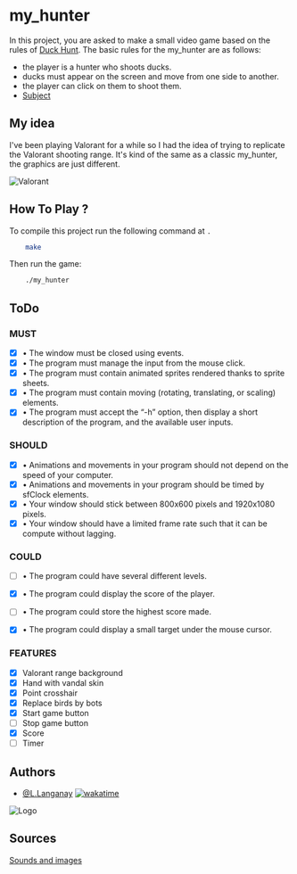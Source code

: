 # my_hunter

In this project, you are asked to make a small video game based on the rules of [Duck Hunt](https://en.wikipedia.org/wiki/Duck_Hunt).
The basic rules for the my_hunter are as follows:

- the player is a hunter who shoots ducks.
- ducks must appear on the screen and move from one side to another.
- the player can click on them to shoot them.
- [Subject](https://intra.epitech.eu/module/2022/B-MUL-100/REN-1-1/acti-558342/project/file/B-MUL-100_my_hunter.pdf)

## My idea

I've been playing Valorant for a while so I had the idea of trying to replicate the Valorant shooting range.
It's kind of the same as a classic my_hunter, the graphics are just different.

![Valorant](https://i.ytimg.com/vi/pc0Ft07JgkU/maxresdefault.jpg)

## How To Play ?

To compile this project run the following command at `.`

```bash
    make
```

Then run the game:

```bash
    ./my_hunter
```

## ToDo

### MUST
- [x] • The window must be closed using events.
- [x] • The program must manage the input from the mouse click.
- [x] • The program must contain animated sprites rendered thanks to sprite sheets.
- [x] • The program must contain moving (rotating, translating, or scaling) elements.
- [x] • The program must accept the “-h” option, then display a short description of the program, and the available user inputs.

### SHOULD
- [x] • Animations and movements in your program should not depend on the speed of your computer.
- [x] • Animations and movements in your program should be timed by sfClock elements.
- [x] • Your window should stick between 800x600 pixels and 1920x1080 pixels.
- [x] • Your window should have a limited frame rate such that it can be compute without lagging.

### COULD
- [ ] • The program could have several different levels.
- [x] • The program could display the score of the player.
- [ ] • The program could store the highest score made.
- [x] • The program could display a small target under the mouse cursor.


### FEATURES
- [x] Valorant range background
- [x] Hand with vandal skin
- [x] Point crosshair
- [x] Replace birds by bots
- [x] Start game button
- [ ] Stop game button
- [x] Score
- [ ] Timer

## Authors

- [@L.Langanay](https://github.com/LouisLanganay) [![wakatime](https://wakatime.com/badge/user/3372edb3-08ff-4829-807b-29bbe42cf52b/project/f9448a35-7a09-4582-84a9-027129a94295.svg)](https://wakatime.com/badge/user/3372edb3-08ff-4829-807b-29bbe42cf52b/project/f9448a35-7a09-4582-84a9-027129a94295)

![Logo](https://newsroom.ionis-group.com/wp-content/uploads/2021/10/EPITECH-TECHNOLOGY-QUADRI-2021.png)

## Sources

[Sounds and images](https://playvalorant.com)
